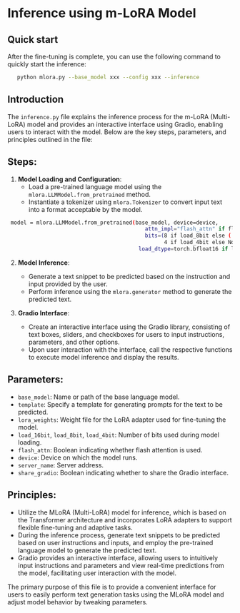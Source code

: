 # Inference using m-LoRA Model
## Quick start
After the fine-tuning is complete, you can use the following command to quickly start the inference:
```bash
   python mlora.py --base_model xxx --config xxx --inference
```

## Introduction
The `inference.py` file explains the inference process for the m-LoRA (Multi-LoRA) model and provides an interactive interface using Gradio, enabling users to interact with the model. Below are the key steps, parameters, and principles outlined in the file:

## Steps:

1. **Model Loading and Configuration**:
   - Load a pre-trained language model using the `mlora.LLMModel.from_pretrained` method.
   - Instantiate a tokenizer using `mlora.Tokenizer` to convert input text into a format acceptable by the model.
   
```bash
 model = mlora.LLMModel.from_pretrained(base_model, device=device,
                                           attn_impl="flash_attn" if flash_attn else "eager",
                                           bits=(8 if load_8bit else (
                                                 4 if load_4bit else None)),
                                         load_dtype=torch.bfloat16 if load_16bit else torch.float32)
```
   
  

2. **Model Inference**:
   - Generate a text snippet to be predicted based on the instruction and input provided by the user.
   - Perform inference using the `mlora.generator` method to generate the predicted text.

3. **Gradio Interface**:
   - Create an interactive interface using the Gradio library, consisting of text boxes, sliders, and checkboxes for users to input instructions, parameters, and other options.
   - Upon user interaction with the interface, call the respective functions to execute model inference and display the results.

## Parameters:

- `base_model`: Name or path of the base language model.
- `template`: Specify a template for generating prompts for the text to be predicted.
- `lora_weights`: Weight file for the LoRA adapter used for fine-tuning the model.
- `load_16bit`, `load_8bit`, `load_4bit`: Number of bits used during model loading.
- `flash_attn`: Boolean indicating whether flash attention is used.
- `device`: Device on which the model runs.
- `server_name`: Server address.
- `share_gradio`: Boolean indicating whether to share the Gradio interface.

## Principles:

- Utilize the MLoRA (Multi-LoRA) model for inference, which is based on the Transformer architecture and incorporates LoRA adapters to support flexible fine-tuning and adaptive tasks.
- During the inference process, generate text snippets to be predicted based on user instructions and inputs, and employ the pre-trained language model to generate the predicted text.
- Gradio provides an interactive interface, allowing users to intuitively input instructions and parameters and view real-time predictions from the model, facilitating user interaction with the model.

The primary purpose of this file is to provide a convenient interface for users to easily perform text generation tasks using the MLoRA model and adjust model behavior by tweaking parameters.


